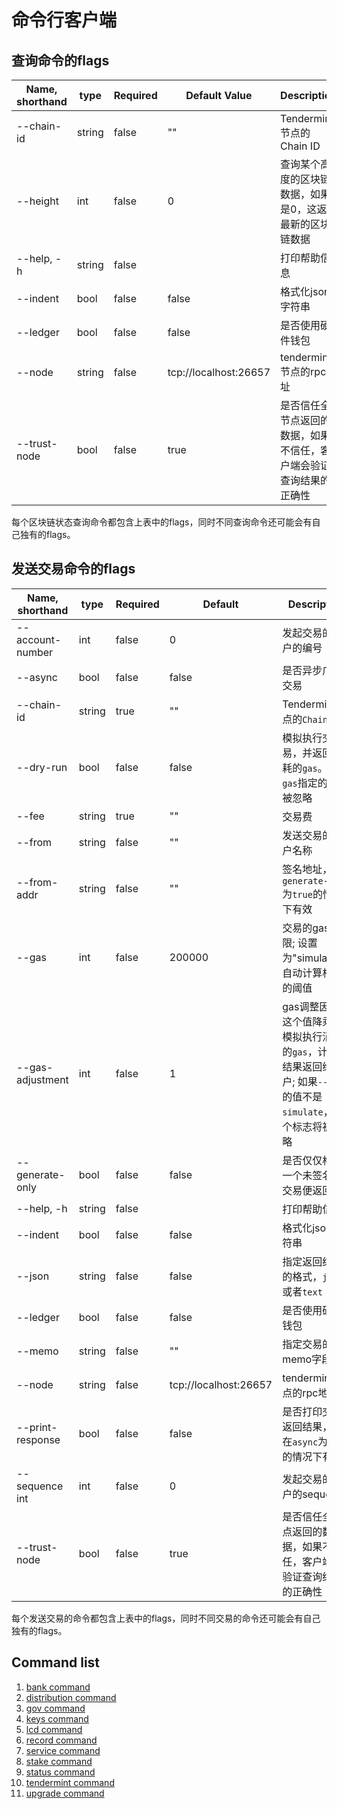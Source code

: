 # 命令行客户端

## 查询命令的flags

| Name, shorthand | type   | Required | Default Value         | Description                                                          |
| --------------- | ----   | -------- | --------------------- | -------------------------------------------------------------------- |
| --chain-id      | string | false    | ""                    | Tendermint节点的Chain ID |
| --height        | int    | false    | 0                     | 查询某个高度的区块链数据，如果是0，这返回最新的区块链数据 |
| --help, -h      | string | false    |                       | 打印帮助信息 |
| --indent        | bool   | false    | false                 | 格式化json字符串|
| --ledger        | bool   | false    | false                 | 是否使用硬件钱包 |
| --node          | string | false    | tcp://localhost:26657 | tendermint节点的rpc地址|
| --trust-node    | bool   | false    | true                  | 是否信任全节点返回的数据，如果不信任，客户端会验证查询结果的正确性 |

每个区块链状态查询命令都包含上表中的flags，同时不同查询命令还可能会有自己独有的flags。

## 发送交易命令的flags

| Name, shorthand  | type   | Required | Default               | Description                                                         |
| -----------------| -----  | -------- | --------------------- | ------------------------------------------------------------------- |
| --account-number | int    | false    | 0                     | 发起交易的账户的编号 |
| --async          | bool   | false    | false                 | 是否异步广播交易 |
| --chain-id       | string | true     | ""                    | Tendermint节点的`Chain ID` |
| --dry-run        | bool   | false    | false                 | 模拟执行交易，并返回消耗的`gas`。`--gas`指定的值会被忽略 |
| --fee            | string | true     | ""                    | 交易费 |
| --from           | string | false    | ""                    | 发送交易的账户名称 |
| --from-addr      | string | false    | ""                    | 签名地址，在`generate-only`为`true`的情况下有效 |
| --gas            | int    | false    | 200000                | 交易的gas上限; 设置为"simulate"将自动计算相应的阈值 |
| --gas-adjustment | int    | false    | 1                     | gas调整因子，这个值降乘以模拟执行消耗的`gas`，计算的结果返回给用户; 如果`--gas`的值不是`simulate`，这个标志将被忽略 |
| --generate-only  | bool   | false    | false                 | 是否仅仅构建一个未签名的交易便返回 |
| --help, -h       | string | false    |                       | 打印帮助信息 |
| --indent         | bool   | false    | false                 | 格式化json字符串 |
| --json           | string | false    | false                 | 指定返回结果的格式，`json`或者`text` |
| --ledger         | bool   | false    | false                 | 是否使用硬件钱包|
| --memo           | string | false    | ""                    | 指定交易的memo字段 |
| --node           | string | false    | tcp://localhost:26657 | tendermint节点的rpc地址 |
| --print-response | bool   | false    | false                 | 是否打印交易返回结果，仅在`async`为true的情况下有效|
| --sequence int   | int    | false    | 0                     | 发起交易的账户的sequence |
| --trust-node     | bool   | false    | true                  | 是否信任全节点返回的数据，如果不信任，客户端会验证查询结果的正确性 | 

每个发送交易的命令都包含上表中的flags，同时不同交易的命令还可能会有自己独有的flags。

## Command list

1. [bank command](./bank/README.md)
2. [distribution command](./distribution/README.md)
3. [gov command](./gov/README.md)
4. [keys command](./keys/README.md)
5. [lcd command](./lcd/README.md)
6. [record command](./record/README.md)
7. [service command](./service/README.md)
8. [stake command](./stake/README.md)
9. [status command](./status/README.md)
10. [tendermint command](./tendermint/README.md)
11. [upgrade command](./upgrade/README.md)
